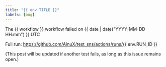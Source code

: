 ```yaml
---
title: "{{ env.TITLE }}"
labels: [bug]
---
```

The {{ workflow }} workflow failed on {{ date | date("YYYY-MM-DD HH:mm") }} UTC


Full run: https://github.com/AinuX/test_sns/actions/runs/{{ env.RUN_ID }}

(This post will be updated if another test fails, as long as this issue remains open.)
